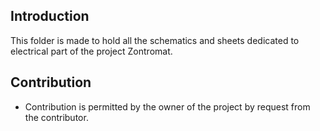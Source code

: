 ## Introduction

This folder is made to hold all the schematics and sheets dedicated to electrical part of the project Zontromat.

## Contribution

- Contribution is permitted by the owner of the project by request from the contributor.